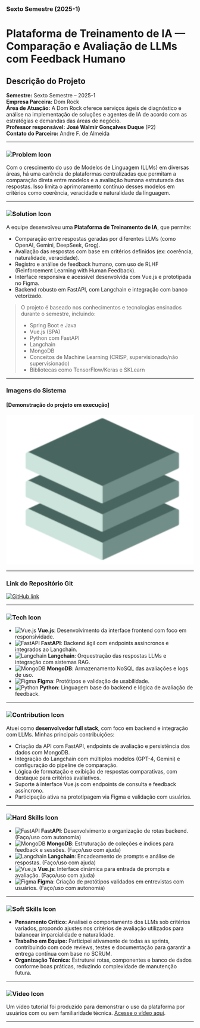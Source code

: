 ### Sexto Semestre (2025-1)

# Plataforma de Treinamento de IA — Comparação e Avaliação de LLMs com Feedback Humano

## Descrição do Projeto
**Semestre:** Sexto Semestre – 2025-1  
**Empresa Parceira:** Dom Rock  
**Área de Atuação:** A Dom Rock oferece serviços ágeis de diagnóstico e análise na implementação de soluções e agentes de IA de acordo com as estratégias e demandas das áreas de negócio.  
**Professor responsável:** **José Walmir Gonçalves Duque** (P2)  
**Contato do Parceiro:** Andre F. de Almeida

---

### ![Problem Icon](https://img.shields.io/badge/-Problema-E74C3C?style=flat&logo=issue-tracking&logoColor=white)

Com o crescimento do uso de Modelos de Linguagem (LLMs) em diversas áreas, há uma carência de plataformas centralizadas que permitam a comparação direta entre modelos e a avaliação humana estruturada das respostas. Isso limita o aprimoramento contínuo desses modelos em critérios como coerência, veracidade e naturalidade da linguagem.

---

### ![Solution Icon](https://img.shields.io/badge/-Solução-27AE60?style=flat&logo=solution&logoColor=white)

A equipe desenvolveu uma **Plataforma de Treinamento de IA**, que permite:

- Comparação entre respostas geradas por diferentes LLMs (como OpenAI, Gemini, DeepSeek, Grog).
- Avaliação das respostas com base em critérios definidos (ex: coerência, naturalidade, veracidade).
- Registro e análise de feedback humano, com uso de RLHF (Reinforcement Learning with Human Feedback).
- Interface responsiva e acessível desenvolvida com Vue.js e prototipada no Figma.
- Backend robusto em FastAPI, com Langchain e integração com banco vetorizado.

> O projeto é baseado nos conhecimentos e tecnologias ensinados durante o semestre, incluindo:
> - Spring Boot e Java
> - Vue.js (SPA)
> - Python com FastAPI
> - Langchain
> - MongoDB
> - Conceitos de Machine Learning (CRISP, supervisionado/não supervisionado)
> - Bibliotecas como TensorFlow/Keras e SKLearn

---

### **Imagens do Sistema**
#### **[Demonstração do projeto em execução]**

<p align="center">
  <img src="https://github.com/FATEC-FULLSTACK/API6/blob/main/Anexos/img/fullstack.png" alt="Interface da Plataforma" width="800" height="400">
  <br>
</p>

---

### **Link do Repositório Git**  
<a href="https://github.com/FATEC-FULLSTACK/API6" target="_blank">
  <img src="https://img.shields.io/badge/GitHub-181717?logo=github&logoColor=white&style=flat-square" alt="GitHub link">
</a>

---

### ![Tech Icon](https://img.shields.io/badge/-Tecnologias%20Utilizadas-3498DB?style=flat&logo=stackshare&logoColor=white)

- ![Vue.js](https://img.shields.io/badge/-Vue.js-42b883?logo=vue.js&logoColor=white&style=flat) **Vue.js**: Desenvolvimento da interface frontend com foco em responsividade.
- ![FastAPI](https://img.shields.io/badge/-FastAPI-009688?logo=fastapi&logoColor=white&style=flat) **FastAPI**: Backend ágil com endpoints assíncronos e integrados ao Langchain.
- ![Langchain](https://img.shields.io/badge/-Langchain-3eaf7c?logo=openai&logoColor=white&style=flat) **Langchain**: Orquestração das respostas LLMs e integração com sistemas RAG.
- ![MongoDB](https://img.shields.io/badge/-MongoDB-47A248?logo=mongodb&logoColor=white&style=flat) **MongoDB**: Armazenamento NoSQL das avaliações e logs de uso.
- ![Figma](https://img.shields.io/badge/-Figma-F24E1E?logo=figma&logoColor=white&style=flat) **Figma**: Protótipos e validação de usabilidade.
- ![Python](https://img.shields.io/badge/-Python-3776AB?logo=python&logoColor=white&style=flat) **Python**: Linguagem base do backend e lógica de avaliação de feedback.

---

### ![Contribution Icon](https://img.shields.io/badge/-Contribuições%20Pessoais-F39C12?style=flat&logo=contribution&logoColor=white)

Atuei como **desenvolvedor full stack**, com foco em backend e integração com LLMs. Minhas principais contribuições:

- Criação da API com FastAPI, endpoints de avaliação e persistência dos dados com MongoDB.
- Integração do Langchain com múltiplos modelos (GPT-4, Gemini) e configuração do pipeline de comparação.
- Lógica de formatação e exibição de respostas comparativas, com destaque para critérios avaliativos.
- Suporte à interface Vue.js com endpoints de consulta e feedback assíncrono.
- Participação ativa na prototipagem via Figma e validação com usuários.

---

### ![Hard Skills Icon](https://img.shields.io/badge/-Hard%20Skills-2ECC71?style=flat&logo=skillshare&logoColor=white)

- ![FastAPI](https://img.shields.io/badge/-FastAPI-009688?logo=fastapi&logoColor=white&style=flat) **FastAPI**: Desenvolvimento e organização de rotas backend. (Faço/uso com autonomia)
- ![MongoDB](https://img.shields.io/badge/-MongoDB-47A248?logo=mongodb&logoColor=white&style=flat) **MongoDB**: Estruturação de coleções e índices para feedback e sessões. (Faço/uso com ajuda)
- ![Langchain](https://img.shields.io/badge/-Langchain-3eaf7c?logo=openai&logoColor=white&style=flat) **Langchain**: Encadeamento de prompts e análise de respostas. (Faço/uso com ajuda)
- ![Vue.js](https://img.shields.io/badge/-Vue.js-42b883?logo=vue.js&logoColor=white&style=flat) **Vue.js**: Interface dinâmica para entrada de prompts e avaliação. (Faço/uso com ajuda)
- ![Figma](https://img.shields.io/badge/-Figma-F24E1E?logo=figma&logoColor=white&style=flat) **Figma**: Criação de protótipos validados em entrevistas com usuários. (Faço/uso com autonomia)

---

### ![Soft Skills Icon](https://img.shields.io/badge/-Soft%20Skills-9B59B6?style=flat&logo=meetup&logoColor=white)

- **Pensamento Crítico:** Analisei o comportamento dos LLMs sob critérios variados, propondo ajustes nos critérios de avaliação utilizados para balancear imparcialidade e naturalidade.
- **Trabalho em Equipe:** Participei ativamente de todas as sprints, contribuindo com code reviews, testes e documentação para garantir a entrega contínua com base no SCRUM.
- **Organização Técnica:** Estruturei rotas, componentes e banco de dados conforme boas práticas, reduzindo complexidade de manutenção futura.

---

### ![Video Icon](https://img.shields.io/badge/-Vídeo%20Tutorial-FF0000?style=flat&logo=youtube&logoColor=white)

Um vídeo tutorial foi produzido para demonstrar o uso da plataforma por usuários com ou sem familiaridade técnica. [Acesse o vídeo aqui](https://www.youtube.com/watch?v=cXbXq8ZWd0A).

---
